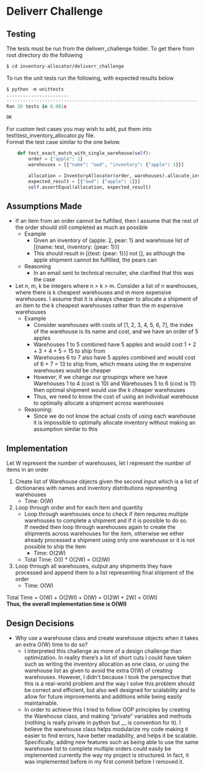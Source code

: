 # Deliverr Challenge

## Testing

The tests must be run from the deliverr_challenge folder.
To get there from root directory do the following

```sh
$ cd inventory-allocator/deliverr_challenge
```

To run the unit tests run the following, with expected results below

```python
$ python -m unittests
.......................
----------------------------------------------------------------------
Ran 26 tests in 0.001s

OK
```

For custom test cases you may wish to add, put them into test\test_inventory_allocator.py file.<br/>
Format the test case similar to the one below.

```python
    def test_exact_match_with_single_warehouse(self):
        order = {"apple": 1}
        warehouses = [{"name": "owd", "inventory": {"apple": 1}}]

        allocation = InventoryAllocator(order, warehouses).allocate_inventory()
        expected_result = [{"owd": {"apple": 1}}]
        self.assertEqual(allocation, expected_result)
```

## Assumptions Made

- If an item from an order cannot be fulfilled, then I assume that the rest of the order should still completed as much as possible
  - Example
    - Given an inventory of {apple: 2, pear: 1} and warehouse list of [{name: test, inventory: {pear: 1}}]
    - This should result in [{test: {pear: 1}}] not [], as although the apple shipment cannot be fulfilled, the pears can
  - Reasoning
    - In an email sent to technical recruiter, she clarified that this was the case
- Let n, m, k be integers where n > k > m. Consider a list of n warehouses, where there is k cheapest warehouses and m more expensive warehouses. I assume that it is always cheaper to allocate a shipment of an item to the k cheapest warehouses rather than the m expensive warehouses
  - Example
    - Consider warehouses with costs of [1, 2, 3, 4, 5, 6, 7], the index of the warehouse is its name and cost, and we have an order of 5 apples
    - Warehouses 1 to 5 combined have 5 apples and would cost 1 + 2 + 3 + 4 + 5 = 15 to ship from
    - Warehouses 6 to 7 also have 5 apples combined and would cost of 6 + 7 = 13 to ship from, which means using the m expensive warehouses would be cheaper
    - However, if we change our groupings where we have Warehouses 1 to 4 (cost is 10) and Warehouses 5 to 6 (cost is 11) then optimal shipment would use the k cheaper warehouses
    - Thus, we need to know the cost of using an individual warehouse to optimally allocate a shipment across warehouses
  - Reasoning:
    - Since we do not know the actual costs of using each warehouse it is impossible to optimally allocate inventory without making an assumption similar to this

## Implementation

Let W represent the number of warehouses, let I represent the number of items in an order

1. Create list of Warehouse objects given the second input which is a list of dictionaries with names and inventory distributions representing warehouses
   - Time: O(W)
2. Loop through order and for each item and quantity
   - Loop through warehouses once to check if item requires multiple warehouses to complete a shipment and if it is possible to do so.<br/> If needed then loop through warehouses again to create the shipments across warehouses for the item, otherwise we either already processed a shipment using only one warehouse or it is not possible to ship the item
     - Time: O(2W)
   - Total Time: O(I) \* O(2W) = O(2IW)
3. Loop through all warehouses, output any shipments they have processed and append them to a list representing final shipment of the order
   - Time: O(W)

Total Time = O(W) + O(2WI) + O(W) = O(2WI + 2W) = O(WI)<br/>
**Thus, the overall implementation time is O(WI)**

## Design Decisions

- Why use a warehouse class and create warehouse objects when it takes an extra O(W) time to do so?
  - I interpreted this challenge as more of a design challenge than optimization. In reality there’s a lot of short cuts I could have taken such as writing the inventory allocation as one class, or using the warehouse list as given to avoid the extra O(W) of creating warehouses. However, I didn't because I took the perspective that this is a real-world problem and the way I solve this problem should be correct and efficient, but also well designed for scalability and to allow for future improvements and additions while being easily maintainable.
  - In order to achieve this I tried to follow OOP principles by creating the Warehouse class, and making “private” variables and methods (nothing is really private in python but \_\_ is convention for it). I believe the warehouse class helps modularize my code making it easier to find errors, have better readability, and helps it be scalable. Specifically, adding new features such as being able to use the same warehouse list to complete multiple orders could easily be implemented currently the way my project is structured. In fact, it was implemented before in my first commit before I removed it.
